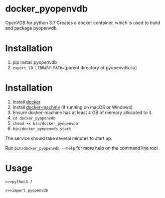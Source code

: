 # docker_pyopenvdb
OpenVDB for python 3.7
Creates a docker container, which is used to build and package pyopenvdb.

# Installation
1. pip install pyopenvdb
2. `export LD_LIBRARY_PATH=`[parent directory of pyopenvdb.so]

# Installation
1. Install [docker](https://docs.docker.com/v17.09/engine/installation)
2. Install [docker-machine](https://docs.docker.com/machine/install-machine) (if running on macOS or Windows)
3. Ensure docker-machine has at least 4 GB of memory allocated to it.
4. `cd docker_pyopenvdb`
5. `chmod +x bin/docker_pyopenvdb`
6. `bin/docker_pyopenvdb start`

The service should take several minutes to start up.

Run `bin/docker_pyopenvdb --help` for more help on the command line tool.

# Usage
`>>>python3.7`

`>>>import pyopenvdb`
